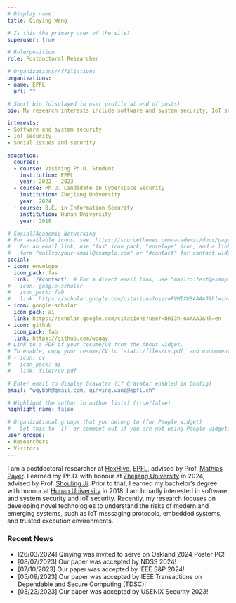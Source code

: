 ```yaml
---
# Display name
title: Qinying Wang

# Is this the primary user of the site?
superuser: true

# Role/position
role: Postdoctoral Researcher

# Organizations/Affiliations
organizations:
- name: EPFL
  url: ""

# Short bio (displayed in user profile at end of posts)
bio: My research interests include software and system security, IoT security, and AI for security.

interests:
- Software and system security
- IoT security
- Social issues and security

education:
  courses:
  - course: Visiting Ph.D. Student
    institution: EPFL
    year: 2022 - 2023
  - course: Ph.D. Candidate in Cyberspace Security
    institution: Zhejiang University 
    year: 2024
  - course: B.E. in Information Security
    institution: Hunan University
    year: 2018

# Social/Academic Networking
# For available icons, see: https://sourcethemes.com/academic/docs/page-builder/#icons
#   For an email link, use "fas" icon pack, "envelope" icon, and a link in the
#   form "mailto:your-email@example.com" or "#contact" for contact widget.
social:
- icon: envelope
  icon_pack: fas
  link: '/#contact'  # For a direct email link, use "mailto:test@example.org".
# - icon: google-scholar
#   icon_pack: fab
#   link: https://scholar.google.com/citations?user=FVMlXK8AAAAJ&hl=zh-CN
- icon: google-scholar
  icon_pack: ai
  link: https://scholar.google.com/citations?user=bRI3h-oAAAAJ&hl=en
- icon: github
  icon_pack: fab
  link: https://github.com/wqqqy
# Link to a PDF of your resume/CV from the About widget.
# To enable, copy your resume/CV to `static/files/cv.pdf` and uncomment the lines below.
# - icon: cv
#   icon_pack: ai
#   link: files/cv.pdf

# Enter email to display Gravatar (if Gravatar enabled in Config)
email: "wqybbh@gmail.com, qinying.wang@epfl.ch"

# Highlight the author in author lists? (true/false)
highlight_name: false

# Organizational groups that you belong to (for People widget)
#   Set this to `[]` or comment out if you are not using People widget.
user_groups:
- Researchers
- Visitors
---
```


I am a postdoctoral researcher at [HexHive](http://hexhive.epfl.ch/), [EPFL](https://www.epfl.ch/en/), advised by Prof. [Mathias Payer](https://nebelwelt.net/). I earned my Ph.D. with honour at [Zhejiang University](https://www.zju.edu.cn/english/) in 2024, advised by Prof. [Shouling Ji](http://nesa.zju.edu.cn/webpage/crew/jsl.html). Prior to that, I earned my bachelor’s degree with honour at [Hunan University](http://www-en.hnu.edu.cn/) in 2018. I am broadly interested in software and system security and IoT security. Recently, my research focuses on developing novel technologies to understand the risks of modern and emerging systems, such as IoT messaging protocols, embedded systems, and trusted execution environments. 

### Recent News
* [26/03/2024] Qinying was invited to serve on Oakland 2024 Poster PC!
* [08/07/2023] Our paper was accepted by NDSS 2024!
* [07/10/2023] Our paper was accepted by IEEE S&P 2024!
* [05/09/2023] Our paper was accepted by IEEE Transactions on Dependable and Secure Computing (TDSC)!
* [03/23/2023] Our paper was accepted by USENIX Security 2023!
<!-- * [03/17/2023] Qinying was invited to serve on Oakland 2023 Poster PC! -->
<!-- * [10/11/2022] Our paper was accepted by USENIX Security 2023!
* [04/11/2022] Our paper was accepted by ISSTA 2022!
* [05/25/2021] Our paper was accepted by USENIX Security 2021! -->



